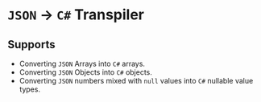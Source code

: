 # `JSON` -> `C#` Transpiler

## Supports

* Converting `JSON` Arrays into `C#` arrays.
* Converting `JSON` Objects into `C#` objects.
* Converting  `JSON` numbers mixed with `null` values into `C#` nullable value types.
